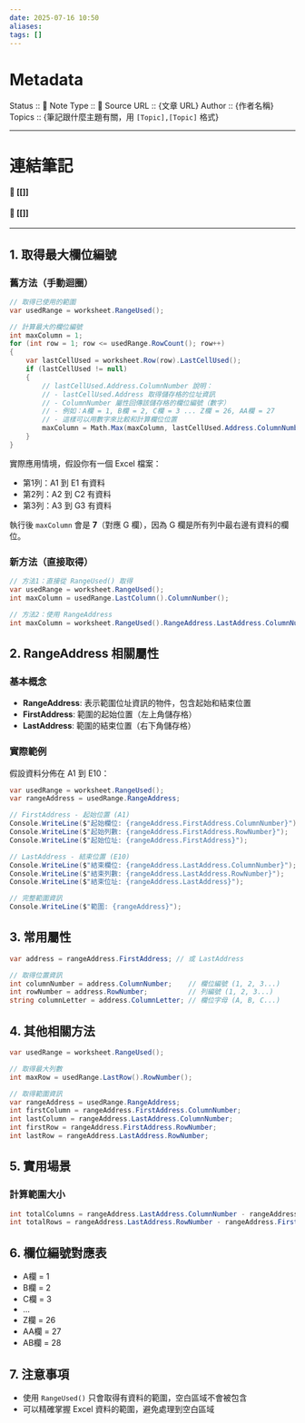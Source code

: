 ```yaml
---
date: 2025-07-16 10:50
aliases: 
tags: []
---
```

# Metadata
Status :: 🌱
Note Type :: 📰
Source URL :: {文章 URL}
Author :: {作者名稱}
Topics :: {筆記跟什麼主題有關，用 `[Topic],[Topic]` 格式}

---
# 連結筆記
#### 📑 [[]]
#### 📑 [[]]

---
## 1. 取得最大欄位編號

### 舊方法（手動迴圈）

```csharp
// 取得已使用的範圍
var usedRange = worksheet.RangeUsed();

// 計算最大的欄位編號
int maxColumn = 1;
for (int row = 1; row <= usedRange.RowCount(); row++)
{
    var lastCellUsed = worksheet.Row(row).LastCellUsed();
    if (lastCellUsed != null)
    {
        // lastCellUsed.Address.ColumnNumber 說明：
        // - lastCellUsed.Address 取得儲存格的位址資訊
        // - ColumnNumber 屬性回傳該儲存格的欄位編號（數字）
        // - 例如：A欄 = 1, B欄 = 2, C欄 = 3 ... Z欄 = 26, AA欄 = 27
        // - 這樣可以用數字來比較和計算欄位位置
        maxColumn = Math.Max(maxColumn, lastCellUsed.Address.ColumnNumber);
    }
}
```

實際應用情境，假設你有一個 Excel 檔案：

- 第1列：A1 到 E1 有資料
- 第2列：A2 到 C2 有資料
- 第3列：A3 到 G3 有資料

執行後 `maxColumn` 會是 **7**（對應 G 欄），因為 G 欄是所有列中最右邊有資料的欄位。

### 新方法（直接取得）

```csharp
// 方法1：直接從 RangeUsed() 取得
var usedRange = worksheet.RangeUsed();
int maxColumn = usedRange.LastColumn().ColumnNumber();

// 方法2：使用 RangeAddress
int maxColumn = worksheet.RangeUsed().RangeAddress.LastAddress.ColumnNumber;
```

## 2. RangeAddress 相關屬性

### 基本概念

- **RangeAddress**: 表示範圍位址資訊的物件，包含起始和結束位置
- **FirstAddress**: 範圍的起始位置（左上角儲存格）
- **LastAddress**: 範圍的結束位置（右下角儲存格）

### 實際範例

假設資料分佈在 A1 到 E10：

```csharp
var usedRange = worksheet.RangeUsed();
var rangeAddress = usedRange.RangeAddress;

// FirstAddress - 起始位置 (A1)
Console.WriteLine($"起始欄位: {rangeAddress.FirstAddress.ColumnNumber}"); // 1 (A欄)
Console.WriteLine($"起始列數: {rangeAddress.FirstAddress.RowNumber}");    // 1
Console.WriteLine($"起始位址: {rangeAddress.FirstAddress}");              // A1

// LastAddress - 結束位置 (E10)
Console.WriteLine($"結束欄位: {rangeAddress.LastAddress.ColumnNumber}");  // 5 (E欄)
Console.WriteLine($"結束列數: {rangeAddress.LastAddress.RowNumber}");     // 10
Console.WriteLine($"結束位址: {rangeAddress.LastAddress}");               // E10

// 完整範圍資訊
Console.WriteLine($"範圍: {rangeAddress}");                              // A1:E10
```

## 3. 常用屬性

```csharp
var address = rangeAddress.FirstAddress; // 或 LastAddress

// 取得位置資訊
int columnNumber = address.ColumnNumber;    // 欄位編號 (1, 2, 3...)
int rowNumber = address.RowNumber;          // 列編號 (1, 2, 3...)
string columnLetter = address.ColumnLetter; // 欄位字母 (A, B, C...)
```

## 4. 其他相關方法

```csharp
var usedRange = worksheet.RangeUsed();

// 取得最大列數
int maxRow = usedRange.LastRow().RowNumber();

// 取得範圍資訊
var rangeAddress = usedRange.RangeAddress;
int firstColumn = rangeAddress.FirstAddress.ColumnNumber;
int lastColumn = rangeAddress.LastAddress.ColumnNumber;
int firstRow = rangeAddress.FirstAddress.RowNumber;
int lastRow = rangeAddress.LastAddress.RowNumber;
```

## 5. 實用場景

### 計算範圍大小

```csharp
int totalColumns = rangeAddress.LastAddress.ColumnNumber - rangeAddress.FirstAddress.ColumnNumber + 1;
int totalRows = rangeAddress.LastAddress.RowNumber - rangeAddress.FirstAddress.RowNumber + 1;
```

## 6. 欄位編號對應表

- A欄 = 1
- B欄 = 2
- C欄 = 3
- ...
- Z欄 = 26
- AA欄 = 27
- AB欄 = 28

## 7. 注意事項

- 使用 `RangeUsed()` 只會取得有資料的範圍，空白區域不會被包含
- 可以精確掌握 Excel 資料的範圍，避免處理到空白區域